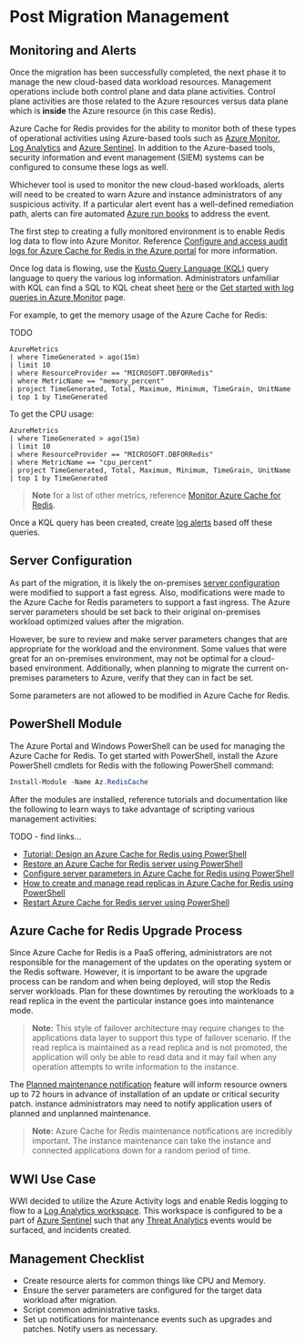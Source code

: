 # Post Migration Management

## Monitoring and Alerts

Once the migration has been successfully completed, the next phase it to manage the new cloud-based data workload resources. Management operations include both control plane and data plane activities. Control plane activities are those related to the Azure resources versus data plane which is **inside** the Azure resource (in this case Redis).

Azure Cache for Redis provides for the ability to monitor both of these types of operational activities using Azure-based tools such as [Azure Monitor](https://docs.microsoft.com/en-us/azure/azure-monitor/overview), [Log Analytics](https://docs.microsoft.com/en-us/azure/azure-monitor/platform/design-logs-deployment) and [Azure Sentinel](https://docs.microsoft.com/en-us/azure/sentinel/overview). In addition to the Azure-based tools, security information and event management (SIEM) systems can be configured to consume these logs as well.

Whichever tool is used to monitor the new cloud-based workloads, alerts will need to be created to warn Azure and instance administrators of any suspicious activity. If a particular alert event has a well-defined remediation path, alerts can fire automated [Azure run books](https://docs.microsoft.com/en-us/azure/automation/automation-quickstart-create-runbook) to address the event.

The first step to creating a fully monitored environment is to enable Redis log data to flow into Azure Monitor.  Reference [Configure and access audit logs for Azure Cache for Redis in the Azure portal](https://docs.microsoft.com/en-us/azure/Redis/howto-configure-audit-logs-portal) for more information.

Once log data is flowing, use the [Kusto Query Language (KQL)](https://docs.microsoft.com/en-us/azure/data-explorer/kusto/query/) query language to query the various log information. Administrators unfamiliar with KQL can find a SQL to KQL cheat sheet [here](https://docs.microsoft.com/en-us/azure/data-explorer/kusto/query/sqlcheatsheet) or the [Get started with log queries in Azure Monitor](https://docs.microsoft.com/en-us/azure/azure-monitor/log-query/get-started-queries) page.

For example, to get the memory usage of the Azure Cache for Redis:

TODO

```kql
AzureMetrics
| where TimeGenerated > ago(15m)
| limit 10
| where ResourceProvider == "MICROSOFT.DBFORRedis"
| where MetricName == "memory_percent"
| project TimeGenerated, Total, Maximum, Minimum, TimeGrain, UnitName
| top 1 by TimeGenerated
```

To get the CPU usage:

```kql
AzureMetrics
| where TimeGenerated > ago(15m)
| limit 10
| where ResourceProvider == "MICROSOFT.DBFORRedis"
| where MetricName == "cpu_percent"
| project TimeGenerated, Total, Maximum, Minimum, TimeGrain, UnitName
| top 1 by TimeGenerated
```

> **Note** for a list of other metrics, reference [Monitor Azure Cache for Redis](https://docs.microsoft.com/en-us/azure/azure-cache-for-redis/cache-how-to-monitor).

Once a KQL query has been created, create [log alerts](https://docs.microsoft.com/en-us/azure/azure-monitor/platform/alerts-unified-log) based off these queries.

## Server Configuration

As part of the migration, it is likely the on-premises [server configuration](https://docs.microsoft.com/en-us/azure/Redis/concepts-server-parameters) were modified to support a fast egress. Also, modifications were made to the Azure Cache for Redis parameters to support a fast ingress. The Azure server parameters should be set back to their original on-premises workload optimized values after the migration.

However, be sure to review and make server parameters changes that are appropriate for the workload and the environment. Some values that were great for an on-premises environment, may not be optimal for a cloud-based environment. Additionally, when planning to migrate the current on-premises parameters to Azure, verify that they can in fact be set.  

Some parameters are not allowed to be modified in Azure Cache for Redis.

## PowerShell Module

The Azure Portal and Windows PowerShell can be used for managing the Azure Cache for Redis. To get started with PowerShell, install the Azure PowerShell cmdlets for Redis with the following PowerShell command:

```PowerShell
Install-Module -Name Az.RedisCache
```

After the modules are installed, reference tutorials and documentation like the following to learn ways to take advantage of scripting various management activities:

TODO - find links...

- [Tutorial: Design an Azure Cache for Redis using PowerShell](https://docs.microsoft.com/en-us/azure/Redis/tutorial-design-instance-using-powershell)
- [Restore an Azure Cache for Redis server using PowerShell](https://docs.microsoft.com/en-us/powershell/module/az.Redis/restore-azRedisserver?view=azps-5.8.0)
- [Configure server parameters in Azure Cache for Redis using PowerShell](https://docs.microsoft.com/en-us/powershell/module/az.Redis/update-azRedisconfiguration?view=azps-5.8.0)
- [How to create and manage read replicas in Azure Cache for Redis using PowerShell](https://docs.microsoft.com/en-us/powershell/module/az.Redis/new-azRedisreplica?view=azps-5.8.0)
- [Restart Azure Cache for Redis server using PowerShell](https://docs.microsoft.com/en-us/powershell/module/az.Redis/restart-azRedisserver?view=azps-5.8.0)

## Azure Cache for Redis Upgrade Process

Since Azure Cache for Redis is a PaaS offering, administrators are not responsible for the management of the updates on the operating system or the Redis software. However, it is important to be aware the upgrade process can be random and when being deployed, will stop the Redis server workloads. Plan for these downtimes by rerouting the workloads to a read replica in the event the particular instance goes into maintenance mode.

> **Note:** This style of failover architecture may require changes to the applications data layer to support this type of failover scenario. If the read replica is maintained as a read replica and is not promoted, the application will only be able to read data and it may fail when any operation attempts to write information to the instance.

The [Planned maintenance notification](https://docs.microsoft.com/en-us/azure/Redis/concepts-planned-maintenance-notification) feature will inform resource owners up to 72 hours in advance of installation of an update or critical security patch.  instance administrators may need to notify application users of planned and unplanned maintenance.

> **Note:** Azure Cache for Redis maintenance notifications are incredibly important.  The instance maintenance can take the instance and connected applications down for a random period of time.

## WWI Use Case

WWI decided to utilize the Azure Activity logs and enable Redis logging to flow to a [Log Analytics workspace](https://docs.microsoft.com/en-us/azure/azure-monitor/platform/design-logs-deployment). This workspace is configured to be a part of [Azure Sentinel](https://docs.microsoft.com/en-us/azure/sentinel/) such that any [Threat Analytics](https://docs.microsoft.com/en-us/azure/Redis/concepts-data-access-and-security-threat-protection) events would be surfaced, and incidents created.

## Management Checklist

- Create resource alerts for common things like CPU and Memory.
- Ensure the server parameters are configured for the target data workload after migration.
- Script common administrative tasks.
- Set up notifications for maintenance events such as upgrades and patches. Notify users as necessary.
